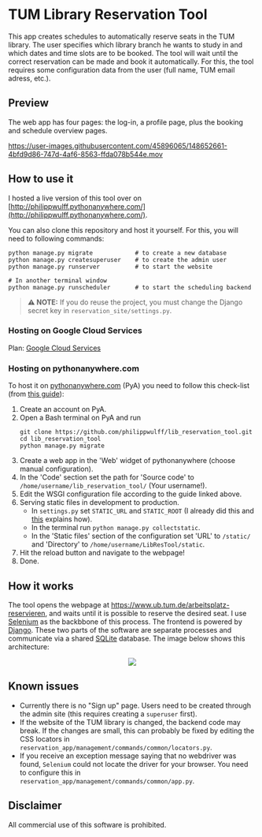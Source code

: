 # TUM Library Reservation Tool

This app creates schedules to automatically reserve seats in the TUM library.
The user specifies which library branch he wants to study in and which dates and time slots are to be booked. 
The tool will wait until the correct reservation can be made and book it automatically. 
For this, the tool requires some configuration data from the user (full name, TUM email adress, etc.).

## Preview

The web app has four pages: the log-in, a profile page, plus the booking and schedule overview pages.

https://user-images.githubusercontent.com/45896065/148652661-4bfd9d86-747d-4af6-8563-ffda078b544e.mov

## How to use it

I hosted a live version of this tool over on [http://philippwulff.pythonanywhere.com/](http://philippwulff.pythonanywhere.com/).

You can also clone this repository and host it yourself. For this, you will need to following commands:
```
python manage.py migrate            # to create a new database
python manage.py createsuperuser    # to create the admin user
python manage.py runserver          # to start the website

# In another terminal window
python manage.py runscheduler       # to start the scheduling backend
```

> **⚠️ NOTE:** If you do reuse the project, you must change the Django secret key in `reservation_site/settings.py`.

### Hosting on Google Cloud Services

Plan: [Google Cloud Services](https://cloud.google.com/free/docs/gcp-free-tier#free-tier-usage-limits)

### Hosting on pythonanywhere.com

To host it on [pythonanywhere.com](https://www.pythonanywhere.com/) (PyA) you need to follow this check-list (from [this guide](https://help.pythonanywhere.com/pages/DeployExistingDjangoProject/)):
1. Create an account on PyA.
2. Open a Bash terminal on PyA and run
   ```
   git clone https://github.com/philippwulff/lib_reservation_tool.git
   cd lib_reservation_tool
   python manage.py migrate
   ```
3. Create a web app in the 'Web' widget of pythonanywhere (choose manual configuration).
4. In the 'Code' section set the path for 'Source code' to `/home/username/lib_reservation_tool/` (Your username!).
5. Edit the WSGI configuration file according to the guide linked above.
6. Serving static files in development to production.
   - In `settings.py` set `STATIC_URL` and `STATIC_ROOT` (I already did this and [this](https://help.pythonanywhere.com/pages/DjangoStaticFiles) explains how).
   - In the terminal run `python manage.py collectstatic`.
   - In the 'Static files' section of the configuration set 'URL' to `/static/` and 'Directory' to `/home/username/LibResTool/static`.   
7. Hit the reload button and navigate to the webpage!
8. Done.

## How it works

The tool opens the webpage at https://www.ub.tum.de/arbeitsplatz-reservieren, 
and waits until it is possible to reserve the desired seat. 
I use [Selenium](https://selenium-python.readthedocs.io) as the backbbone of this process. 
The frontend is powered by [Django](https://www.djangoproject.com). 
These two parts of the software are separate processes and communicate via a shared [SQLite](https://www.sqlite.org/index.html) database.
The image below shows this architecture:

<p align="center">
  <img src="images/lib_res_tool_arch.png" />
</p>


## Known issues

- Currently there is no "Sign up" page. Users need to be created through the admin site (this requires creating a `superuser` first).
- If the website of the TUM library is changed, the backend code may break. If the changes are small, this can probably be fixed by editing the CSS locators in `reservation_app/management/commands/common/locators.py`. 
- If you receive an exception message saying that no webdriver was found, `Selenium` could not locate the driver for your browser. You need to configure this in `reservation_app/management/commands/common/app.py`.

## Disclaimer

All commercial use of this software is prohibited.
